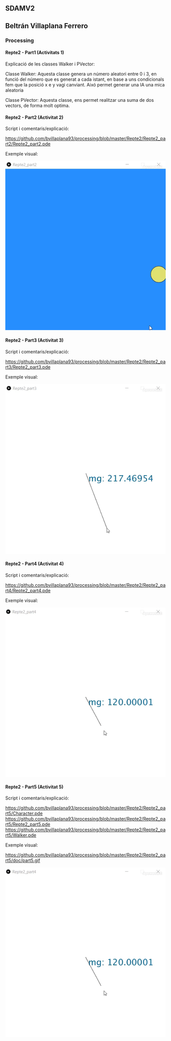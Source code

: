 ## SDAMV2
## Beltrán Villaplana Ferrero
### Processing
#### Repte2 - Part1 (Activitats 1)

Explicació de les classes Walker i PVector:

Classe Walker: Aquesta classe genera un número aleatori entre 0 i 3, en funció
del número que es generat a cada istant, en base a uns condicionals fem que
la posició x e y vagi canviant. Aixó permet generar una IA una mica aleatoria

Classe PVector: Aquesta classe, ens permet realitzar una suma de dos vectors, de forma
molt optima.


#### Repte2 - Part2 (Activitat 2)

Script i comentaris/explicació:

https://github.com/bvillaplana93/processing/blob/master/Repte2/Repte2_part2/Repte2_part2.pde

Exemple visual:

![Image description](https://github.com/bvillaplana93/processing/blob/master/Repte2/Repte2_part2/doc/gifPart2.gif)


#### Repte2 - Part3 (Activitat 3)

Script i comentaris/explicació:

https://github.com/bvillaplana93/processing/blob/master/Repte2/Repte2_part3/Repte2_part3.pde

Exemple visual:

![Image description](https://github.com/bvillaplana93/processing/blob/master/Repte2/Repte2_part3/doc/gif3.gif)


#### Repte2 - Part4 (Activitat 4)

Script i comentaris/explicació:

https://github.com/bvillaplana93/processing/blob/master/Repte2/Repte2_part4/Repte2_part4.pde

Exemple visual:

![Image description](https://github.com/bvillaplana93/processing/blob/master/Repte2/Repte2_part4/doc/gif4.gif)


#### Repte2 - Part5 (Activitat 5)

Script i comentaris/explicació:

https://github.com/bvillaplana93/processing/blob/master/Repte2/Repte2_part5/Character.pde
https://github.com/bvillaplana93/processing/blob/master/Repte2/Repte2_part5/Repte2_part5.pde
https://github.com/bvillaplana93/processing/blob/master/Repte2/Repte2_part5/Walker.pde

Exemple visual:

https://github.com/bvillaplana93/processing/blob/master/Repte2/Repte2_part5/doc/part5.gif

![Image description](https://github.com/bvillaplana93/processing/blob/master/Repte2/Repte2_part4/doc/gif4.gif)
